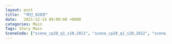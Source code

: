 ```yaml
---
layout: post
title:  "메인_028장"
date:   2021-12-14 09:00:00 +0000
categories: Main
Tags: Story Main
SceneCode: ["scene_cp28_q1_s10,2811", "scene_cp28_q1_s20,2812", "scene_cp28_q2_s10,2821", "scene_cp28_q2_s20,2822", "scene_cp28_q3_s10,2831", "scene_cp28_q3_s20,2832", "scene_cp28_q4_s10,2841", "scene_cp28_q4_s20,2842", "scene_cp28_q4_s30,2843"]
---
```

